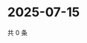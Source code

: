 # 2025-07-15

共 0 条

<!-- BEGIN ZHIHUVIDEO -->
<!-- 最后更新时间 Tue Jul 15 2025 07:11:55 GMT+0800 (China Standard Time) -->

<!-- END ZHIHUVIDEO -->
